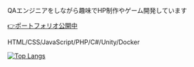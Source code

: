 QAエンジニアをしながら趣味でHP制作やゲーム開発しています


<a href="https://saki1005.github.io/portfolio/">:point_right:ポートフォリオ公開中</a>

HTML/CSS/JavaScript/PHP/C#/Unity/Docker



[![Top Langs](https://github-readme-stats.vercel.app/api/top-langs/?username=
)](https://github.com/anuraghazra/github-readme-stats)


<!--
**saki1005/saki1005** is a ✨ _special_ ✨ repository because its `README.md` (this file) appears on your GitHub profile.

Here are some ideas to get you started:

- 🔭 I’m currently working on ...
- 🌱 I’m currently learning ...
- 👯 I’m looking to collaborate on ...
- 🤔 I’m looking for help with ...
- 💬 Ask me about ...
- 📫 How to reach me: ...
- 😄 Pronouns: ...
- ⚡ Fun fact: ...
-->
